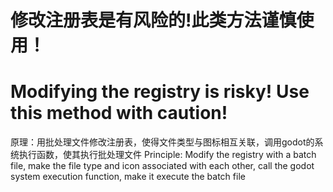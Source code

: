# 修改注册表是有风险的!此类方法谨慎使用！
# Modifying the registry is risky! Use this method with caution!


原理：用批处理文件修改注册表，使得文件类型与图标相互关联，调用godot的系统执行函数，使其执行批处理文件
Principle: Modify the registry with a batch file, make the file type and icon associated with each other, call the godot system execution function, make it execute the batch file
